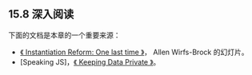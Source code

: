 ## 15.8 深入阅读

下面的文档是本章的一个重要来源：

* [《 Instantiation Reform: One last time 》](https://github.com/rwaldron/tc39-notes/blob/master/es6/2015-01/jan2015-allen-slides.pdf)， Allen Wirfs-Brock 的幻灯片。
* [Speaking JS]，[《 Keeping Data Private 》](http://speakingjs.com/es5/ch17.html#private_data_for_objects)。